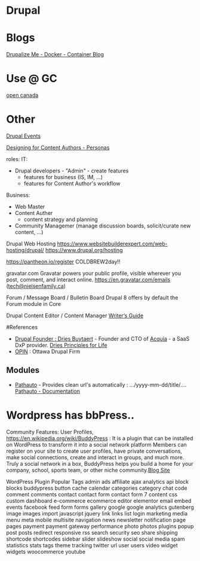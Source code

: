 # Drupal

# Blogs

[Drupalize Me - Docker - Container Blog ](https://drupalize.me/tutorial/run-drupal-docker?p=3040)

# Use @ GC
[open canada](https://open.canada.ca/)


# Other

[Drupal Events](https://events.drupal.org/)

[Designing for Content Authors - Personas](https://events.drupal.org/europe2020/sessions/%E2%80%8B%E2%80%8Bdesigning-hidden-persona-enabling-drupal-content-authors-realize-their-digital)

roles:
IT:
- Drupal developers - "Admin" - create features
  - features for business (IS, IM, ...)
  - features for Content Author's workflow

Business:
- Web Master
- Content Auther
  - content strategy and planning
- Community Managemer (manage discussion boards, solicit/curate new content, ...)



Drupal Web Hosting
https://www.websitebuilderexpert.com/web-hosting/drupal/
https://www.drupal.org/hosting


https://pantheon.io/register
COLDBREW2day!!


gravatar.com
Gravatar powers your public profile, visible wherever you post, comment, and interact online.
https://en.gravatar.com/emails   (tech@nielsenfamily.ca)


Forum / Message Board / Bulletin Board
Drupal 8 offers by default the Forum module in Core

Drupal Content Editor / Content Manager
[Writer’s Guide](https://www.drupal.org/project/writers_guide)

#References

- [Drupal Founder : Dries Buytaert](https://dri.es/) - Founder and CTO of [Acquia](https://www.acquia.com/) - a SaaS DxP provider. [Dries Principles for Life](https://dri.es/principles-for-life)
- [OPIN](https://www.opin.ca/) : Ottawa Drupal Firm

## Modules
- [Pathauto](https://www.drupal.org/project/pathauto) - Provides clean url's automatically : .../yyyy-mm-dd/title/.... [Pathauto - Documentation](https://www.drupal.org/documentation/modules/pathauto)


# Wordpress has bbPress..
Community Features:  User Profiles,
https://en.wikipedia.org/wiki/BuddyPress : It is a plugin that can be installed on WordPress to transform it into a social network platform
Members can register on your site to create user profiles, have private conversations, make social connections, create and interact in groups, and much more. Truly a social network in a box, BuddyPress helps you build a home for your company, school, sports team, or other niche community.[Blog Site](https://owenmorrill.com/one-year-of-software-engineering-at-an-agency/)

WordPress Plugin Popular Tags
admin
ads
affiliate
ajax
analytics
api
block
blocks
buddypress
button
cache
calendar
categories
category
chat
code
comment
comments
contact
contact
form
contact
form
7
content
css
custom
dashboard
e-commerce
ecommerce
editor
elementor
email
embed
events
facebook
feed
form
forms
gallery
google
google
analytics
gutenberg
image
images
import
javascript
jquery
link
links
list
login
marketing
media
menu
meta
mobile
multisite
navigation
news
newsletter
notification
page
pages
payment
payment
gateway
performance
photo
photos
plugins
popup
post
posts
redirect
responsive
rss
search
security
seo
share
shipping
shortcode
shortcodes
sidebar
slider
slideshow
social
social
media
spam
statistics
stats
tags
theme
tracking
twitter
url
user
users
video
widget
widgets
woocommerce
youtube
